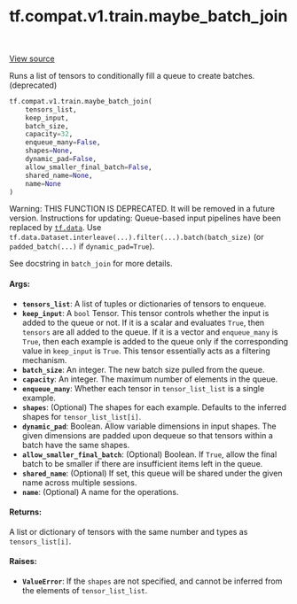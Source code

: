 <div itemscope itemtype="http://developers.google.com/ReferenceObject">
<meta itemprop="name" content="tf.compat.v1.train.maybe_batch_join" />
<meta itemprop="path" content="Stable" />
</div>

# tf.compat.v1.train.maybe_batch_join

<!-- Insert buttons and diff -->

<table class="tfo-notebook-buttons tfo-api" align="left">
</table>

<a target="_blank" href="/code/stable/tensorflow/python/training/input.py">View source</a>



Runs a list of tensors to conditionally fill a queue to create batches. (deprecated)

``` python
tf.compat.v1.train.maybe_batch_join(
    tensors_list,
    keep_input,
    batch_size,
    capacity=32,
    enqueue_many=False,
    shapes=None,
    dynamic_pad=False,
    allow_smaller_final_batch=False,
    shared_name=None,
    name=None
)
```



<!-- Placeholder for "Used in" -->

Warning: THIS FUNCTION IS DEPRECATED. It will be removed in a future version.
Instructions for updating:
Queue-based input pipelines have been replaced by <a href="../../../../tf/data.md"><code>tf.data</code></a>. Use `tf.data.Dataset.interleave(...).filter(...).batch(batch_size)` (or `padded_batch(...)` if `dynamic_pad=True`).

See docstring in `batch_join` for more details.

#### Args:


* <b>`tensors_list`</b>: A list of tuples or dictionaries of tensors to enqueue.
* <b>`keep_input`</b>: A `bool` Tensor.  This tensor controls whether the input is
  added to the queue or not.  If it is a scalar and evaluates `True`, then
  `tensors` are all added to the queue. If it is a vector and `enqueue_many`
  is `True`, then each example is added to the queue only if the
  corresponding value in `keep_input` is `True`. This tensor essentially
  acts as a filtering mechanism.
* <b>`batch_size`</b>: An integer. The new batch size pulled from the queue.
* <b>`capacity`</b>: An integer. The maximum number of elements in the queue.
* <b>`enqueue_many`</b>: Whether each tensor in `tensor_list_list` is a single
  example.
* <b>`shapes`</b>: (Optional) The shapes for each example.  Defaults to the
  inferred shapes for `tensor_list_list[i]`.
* <b>`dynamic_pad`</b>: Boolean.  Allow variable dimensions in input shapes.
  The given dimensions are padded upon dequeue so that tensors within a
  batch have the same shapes.
* <b>`allow_smaller_final_batch`</b>: (Optional) Boolean. If `True`, allow the final
  batch to be smaller if there are insufficient items left in the queue.
* <b>`shared_name`</b>: (Optional) If set, this queue will be shared under the given
  name across multiple sessions.
* <b>`name`</b>: (Optional) A name for the operations.


#### Returns:

A list or dictionary of tensors with the same number and types as
`tensors_list[i]`.



#### Raises:


* <b>`ValueError`</b>: If the `shapes` are not specified, and cannot be
  inferred from the elements of `tensor_list_list`.

